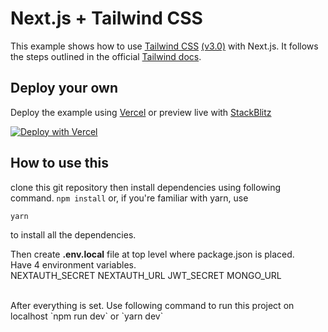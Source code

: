 # Next.js + Tailwind CSS

This example shows how to use [Tailwind CSS](https://tailwindcss.com/) [(v3.0)](https://tailwindcss.com/blog/tailwindcss-v3) with Next.js. It follows the steps outlined in the official [Tailwind docs](https://tailwindcss.com/docs/guides/nextjs).

## Deploy your own

Deploy the example using [Vercel](https://vercel.com?utm_source=github&utm_medium=readme&utm_campaign=next-example) or preview live with [StackBlitz](https://stackblitz.com/github/vercel/next.js/tree/canary/examples/with-tailwindcss)

[![Deploy with Vercel](https://vercel.com/button)](https://vercel.com/new/git/external?repository-url=https://github.com/vercel/next.js/tree/canary/examples/with-tailwindcss&project-name=with-tailwindcss&repository-name=with-tailwindcss)

## How to use this

clone this git repository then install dependencies using following command.
`npm install`
or, if you're familiar with yarn, use

`yarn`

to install all the dependencies. <br />

Then create **.env.local** file at top level where package.json is placed.<br />
Have 4 environment variables. <br />
NEXTAUTH_SECRET
NEXTAUTH_URL
JWT_SECRET
MONGO_URL

<br />
After everything is set. Use following command to run this project on localhost
`npm run dev` or
`yarn dev`
